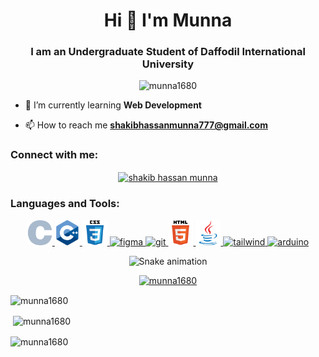<h1 align="center">Hi 👋 I'm Munna</h1>
<h3 align="center">I am an Undergraduate Student of Daffodil International University</h3>

<p align="center"> <img src="https://komarev.com/ghpvc/?username=munna1680&label=Profile%20views&color=0e75b6&style=flat" alt="munna1680" /> </p>


- 🌱 I’m currently learning **Web Development**

- 📫 How to reach me **shakibhassanmunna777@gmail.com**



<h3 align="left">Connect with me:</h3>
<p align="center">
<a href="https://linkedin.com/in/shakib hassan munna" target="blank"><img align="center" src="https://raw.githubusercontent.com/rahuldkjain/github-profile-readme-generator/master/src/images/icons/Social/linked-in-alt.svg" alt="shakib hassan munna" height="30" width="40" /></a>
</p>

<h3 align="left">Languages and Tools:</h3>
<p align="center"> <a href="https://www.cprogramming.com/" target="_blank" rel="noreferrer"> <img src="https://raw.githubusercontent.com/devicons/devicon/master/icons/c/c-original.svg" alt="c" width="40" height="40"/> </a> <a href="https://www.w3schools.com/cpp/" target="_blank" rel="noreferrer"> <img src="https://raw.githubusercontent.com/devicons/devicon/master/icons/cplusplus/cplusplus-original.svg" alt="cplusplus" width="40" height="40"/> </a> <a href="https://www.w3schools.com/css/" target="_blank" rel="noreferrer"> <img src="https://raw.githubusercontent.com/devicons/devicon/master/icons/css3/css3-original-wordmark.svg" alt="css3" width="40" height="40"/> </a> <a href="https://www.figma.com/" target="_blank" rel="noreferrer"> <img src="https://www.vectorlogo.zone/logos/figma/figma-icon.svg" alt="figma" width="40" height="40"/> </a> <a href="https://git-scm.com/" target="_blank" rel="noreferrer"> <img src="https://www.vectorlogo.zone/logos/git-scm/git-scm-icon.svg" alt="git" width="40" height="40"/> </a> <a href="https://www.w3.org/html/" target="_blank" rel="noreferrer"> <img src="https://raw.githubusercontent.com/devicons/devicon/master/icons/html5/html5-original-wordmark.svg" alt="html5" width="40" height="40"/> </a> <a href="https://www.java.com" target="_blank" rel="noreferrer"> <img src="https://raw.githubusercontent.com/devicons/devicon/master/icons/java/java-original.svg" alt="java" width="40" height="40"/> </a> <a href="https://tailwindcss.com/" target="_blank" rel="noreferrer"> <img src="https://www.vectorlogo.zone/logos/tailwindcss/tailwindcss-icon.svg" alt="tailwind" width="40" height="40"/> </a> <a href="https://www.arduino.cc/" target="_blank" rel="noreferrer"> <img src="https://cdn.worldvectorlogo.com/logos/arduino-1.svg" alt="arduino" width="40" height="40"/> </a> </p>

<div align="center">
  <img src="https://profile-readme-generator.com/assets/snake.svg" alt="Snake animation" />
</div>

<div>
<p align="center"> <a href="https://github.com/ryo-ma/github-profile-trophy"><img src="https://github-profile-trophy.vercel.app/?username=munna1680" alt="munna1680" /></a> </p>
</div>

<div>
  <p><img align="center" src="https://github-readme-stats.vercel.app/api/top-langs?username=munna1680&show_icons=true&locale=en&layout=compact" alt="munna1680" /></p>
</div>
<div>
  <p>&nbsp;<img align="center" src="https://github-readme-stats.vercel.app/api?username=munna1680&show_icons=true&locale=en" alt="munna1680" /></p>
</div>

<div>
  <p><img align="center" src="https://github-readme-streak-stats.herokuapp.com/?user=munna1680&" alt="munna1680" /></p>
</div>


